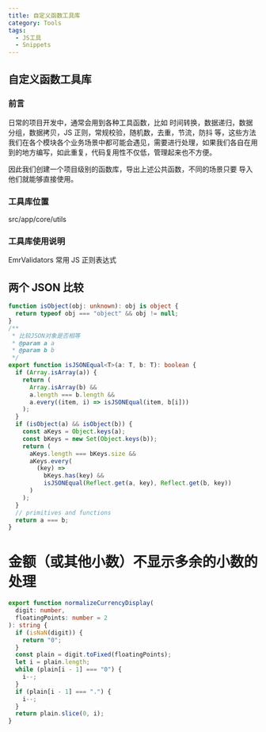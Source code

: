 ```yaml
---
title: 自定义函数工具库
category: Tools
tags:
  - JS工具
  - Snippets
---
```


## 自定义函数工具库

### 前言

日常的项目开发中，通常会用到各种工具函数，比如 时间转换，数据递归，数据分组，数据拷贝，JS 正则，常规校验，随机数，去重，节流，防抖 等，这些方法我们在各个模块各个业务场景中都可能会遇见，需要进行处理，如果我们各自在用到的地方编写，如此重复，代码复用性不仅低，管理起来也不方便。

因此我们创建一个项目级别的函数库，导出上述公共函数，不同的场景只要 导入他们就能够直接使用。

### 工具库位置

src/app/core/utils

### 工具库使用说明

EmrValidators
常用 JS 正则表达式

## 两个 JSON 比较

```typescript
function isObject(obj: unknown): obj is object {
  return typeof obj === "object" && obj != null;
}
/**
 * 比较JSON对象是否相等
 * @param a a
 * @param b b
 */
export function isJSONEqual<T>(a: T, b: T): boolean {
  if (Array.isArray(a)) {
    return (
      Array.isArray(b) &&
      a.length === b.length &&
      a.every((item, i) => isJSONEqual(item, b[i]))
    );
  }
  if (isObject(a) && isObject(b)) {
    const aKeys = Object.keys(a);
    const bKeys = new Set(Object.keys(b));
    return (
      aKeys.length === bKeys.size &&
      aKeys.every(
        (key) =>
          bKeys.has(key) &&
          isJSONEqual(Reflect.get(a, key), Reflect.get(b, key))
      )
    );
  }
  // primitives and functions
  return a === b;
}
```

# 金额（或其他小数）不显示多余的小数的处理

```typescript
export function normalizeCurrencyDisplay(
  digit: number,
  floatingPoints: number = 2
): string {
  if (isNaN(digit)) {
    return "0";
  }
  const plain = digit.toFixed(floatingPoints);
  let i = plain.length;
  while (plain[i - 1] === "0") {
    i--;
  }
  if (plain[i - 1] === ".") {
    i--;
  }
  return plain.slice(0, i);
}
```
